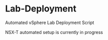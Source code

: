 # Lab-Deployment
Automated vSphere Lab Deployment Script

NSX-T automated setup is currently in progress
